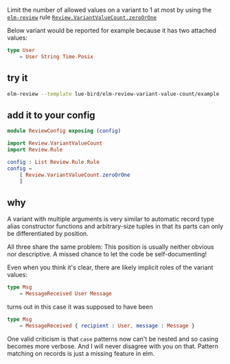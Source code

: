 Limit the number of allowed values on a variant to 1 at most
by using the [`elm-review`](https://package.elm-lang.org/packages/jfmengels/elm-review/latest/) rule
[`Review.VariantValueCount.zeroOrOne`](https://package.elm-lang.org/packages/lue-bird/elm-review-variant-value-count/1.0.1/Review-VariantValueCount/#zeroOrOne)

Below variant would be reported for example because it has two attached values:
```elm
type User
    = User String Time.Posix
```

## try it

```bash
elm-review --template lue-bird/elm-review-variant-value-count/example
```

## add it to your config

```elm
module ReviewConfig exposing (config)

import Review.VariantValueCount
import Review.Rule

config : List Review.Rule.Rule
config =
    [ Review.VariantValueCount.zeroOrOne
    ]
```

## why

A variant with multiple arguments is very similar to automatic record type alias constructor functions and arbitrary-size tuples
in that its parts can only be differentiated by position.

All three share the same problem: This position is usually neither obvious nor descriptive.
A missed chance to let the code be self-documenting!

Even when you think it's clear, there are likely implicit roles of the variant values:
```elm
type Msg
    = MessageReceived User Message
```
turns out in this case it was supposed to have been
```elm
type Msg
    = MessageReceived { recipient : User, message : Message }
```

One valid criticism is that `case` patterns now can't be nested
and so casing becomes more verbose.
And I will never disagree with you on that.
Pattern matching on records is just a missing feature in elm.
